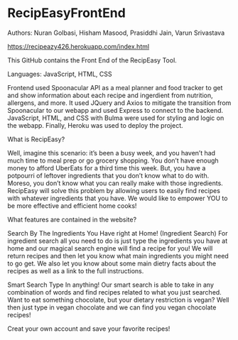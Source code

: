 # RecipEasyFrontEnd
Authors: Nuran Golbasi, Hisham Masood, Prasiddhi Jain, Varun Srivastava

https://recipeazy426.herokuapp.com/index.html

This GitHub contains the Front End of the RecipEasy Tool.

Languages: JavaScript, HTML, CSS

Frontend used Spoonacular API as a meal planner and food tracker to get and show information
about each recipe and ingerdient from nutrition, allergens, and more.
It used JQuery and Axios to mitigate the transition from Spoonacular to our webapp and used Express to connect to the backend.
JavaScript, HTML, and CSS with Bulma were used for styling and logic on the webapp.
Finally, Heroku was used to deploy the project.

What is RecipEasy?

Well, imagine this scenario: it’s been a busy week, and you haven’t had much time to meal prep or go grocery shopping. 
You don’t have enough money to afford UberEats for a third time this week.
But, you have a potpourri of leftover ingredients that you don’t know what to do with. 
Moreso, you don’t know what you can really make with those ingredients. 
RecipEasy will solve this problem by allowing users to easily find recipes with whatever ingredients that you have. 
We would like to empower YOU to be more effective and efficient home cooks!

What features are contained in the website?

Search By The Ingredients You Have right at Home! (Ingredient Search)
For ingredient search all you need to do is just type the ingredients you have at home and our magical search engine will find a recipe for you! 
We will return recipes and then let you know what main ingredients you might need to go get. 
We also let you know about some main dietry facts about the recipes as well as a link to the full instructions.

Smart Search
Type In anything!
Our smart search is able to take in any combination of words and find recipes related to what you just searched. 
Want to eat something chocolate, but your dietary restriction is vegan? 
Well then just type in vegan chocolate and we can find you vegan chocolate recipes!

Creat your own account and save your favorite recipes!
